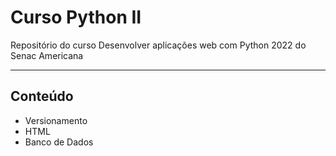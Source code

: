 # Curso Python II
 Repositório do curso Desenvolver aplicações web com Python 2022 do Senac Americana

---

## Conteúdo
- Versionamento
- HTML
- Banco de Dados